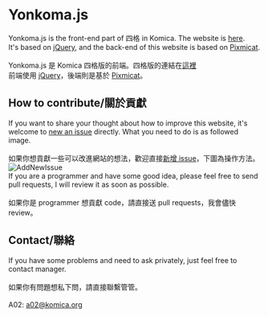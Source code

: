 # Yonkoma.js
Yonkoma.js is the front-end part of 四格 in Komica. The website is [here](http://elsa.komica.org/42/index.htm).<br>
It's based on [jQuery](https://jquery.com/), and the back-end of this website is based on [Pixmicat](https://github.com/pixmicat/pixmicat).<br><br>
Yonkoma.js 是 Komica 四格版的前端。四格版的連結在[這裡](http://elsa.komica.org/42/index.htm)<br>
前端使用 [jQuery](https://jquery.com/)，後端則是基於 [Pixmicat](https://github.com/pixmicat/pixmicat)。<br>
## How to contribute/關於貢獻
If you want to share your thought about how to improve this website, it's welcome to [new an issue](https://github.com/komica02/Yonkoma.js/issues/new) directly. What you need to do is as followed image.<br><br>
如果你想貢獻一些可以改進網站的想法，歡迎直接[新增 issue](https://github.com/komica02/Yonkoma.js/issues/new)，下圖為操作方法。
![AddNewIssue](http://i.imgur.com/zBo1cy3.png)<br>
If you are a programmer and have some good idea, please feel free to send pull requests, I will review it as soon as possible.<br><br>
如果你是 programmer 想貢獻 code，請直接送 pull requests，我會儘快 review。
## Contact/聯絡
If you have some problems and need to ask privately, just feel free to contact manager.<br><br>
如果你有問題想私下問，請直接聯繫管管。<br><br>
A02: a02@komica.org


